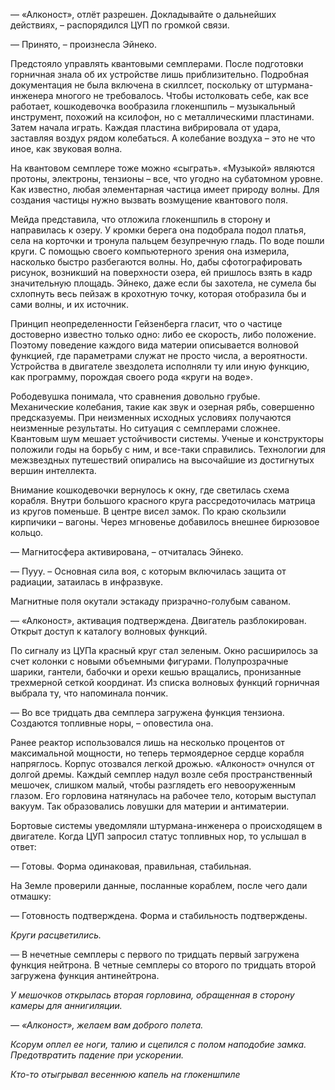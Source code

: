 — «Алконост», отлёт разрешен. Докладывайте о дальнейших действиях, – распорядился ЦУП по громкой связи. 

— Принято, – произнесла Эйнеко.

Предстояло управлять квантовыми семплерами. После подготовки горничная знала об их устройстве лишь приблизительно. Подробная документация не была включена в скиллсет, поскольку от штурмана-инженера многого не требовалось. Чтобы истолковать себе, как все работает, кошкодевочка вообразила глокеншпиль – музыкальный инструмент, похожий на ксилофон, но с металлическими пластинами. Затем начала играть. Каждая пластина вибрировала от удара, заставляя воздух рядом колебаться. А колебание воздуха – это не что иное, как звуковая волна.

На квантовом семплере тоже можно «сыграть». «Музыкой» являются протоны, электроны, тензионы – все, что угодно на субатомном уровне. Как известно, любая элементарная частица имеет природу волны. Для создания частицы нужно вызвать возмущение квантового поля.

Мейда представила, что отложила глокеншпиль в сторону и направилась к озеру.  У кромки берега она подобрала подол платья, села на корточки и тронула пальцем безупречную гладь. По воде пошли круги. С помощью своего компьютерного зрения она измерила, насколько быстро разбегаются волны. Но, дабы сфотографировать рисунок, возникший на поверхности озера, ей пришлось взять в кадр значительную площадь. Эйнеко, даже если бы захотела, не сумела бы схлопнуть весь пейзаж в крохотную точку, которая отобразила бы и сами волны, и их источник.

Принцип неопределенности Гейзенберга гласит, что о частице достоверно известно только одно: либо ее скорость, либо положение. Поэтому поведение каждого вида материи описывается волновой функцией, где параметрами служат не просто числа, а вероятности. Устройства в двигателе звездолета исполняли ту или иную функцию, как программу, порождая своего рода «круги на воде».

Рободевушка понимала, что сравнения довольно грубые. Механические колебания, такие как звук и озерная рябь, совершенно предсказуемы. При неизменных исходных условиях получаются неизменные результаты. Но ситуация с семплерами сложнее. Квантовым шум мешает устойчивости системы. Ученые и конструкторы положили годы на борьбу с ним, и все-таки справились. Технологии для межзвездных путешествий опирались на высочайшие из достигнутых вершин интеллекта.

Внимание кошкодевочки вернулось к окну, где светилась схема корабля. Внутри большого красного круга рассредоточилась матрица из кругов поменьше. В центре висел замок. По краю скользили кирпичики – вагоны. Через мгновенье добавилось внешнее бирюзовое кольцо.

— Магнитосфера активирована, – отчиталась Эйнеко.  

— Пууу. – Основная сила воя, с которым включилась защита от радиации, затаилась в инфразвуке.

Магнитные поля окутали эстакаду призрачно-голубым саваном.

— «Алконост», активация подтверждена. Двигатель разблокирован. Открыт доступ к каталогу волновых функций.

По сигналу из ЦУПа красный круг стал зеленым. Окно расширилось за счет колонки с новыми объемными фигурами. Полупрозрачные шарики, гантели, бабочки и орехи кешью вращались, пронизанные трехмерной сеткой координат. Из списка волновых функций горничная выбрала ту, что напоминала пончик.

— Во все тридцать два семплера загружена функция тензиона. Создаются топливные норы, – оповестила она.

Ранее реактор использовался лишь на несколько процентов от максимальной мощности, но теперь термоядерное сердце корабля напряглось. Корпус отозвался легкой дрожью. «Алконост» очнулся от долгой дремы. Каждый семплер надул возле себя пространственный мешочек, слишком малый, чтобы разглядеть его невооруженным глазом. Его горловина натянулась на рабочее тело, которым выступал вакуум. Так образовались ловушки для материи и антиматерии.

Бортовые системы уведомляли штурмана-инженера о происходящем в двигателе. Когда ЦУП запросил статус топливных нор, то услышал в ответ:

— Готовы. Форма одинаковая, правильная, стабильная.

На Земле проверили данные, посланные кораблем, после чего дали отмашку:

— Готовность подтверждена. Форма и стабильность подтверждены.

*Круги расцветились.*

— В нечетные семплеры с первого по тридцать первый загружена функция нейтрона. В четные семплеры со второго по тридцать второй загружена функция антинейтрона.

*У мешочков открылась вторая горловина, обращенная в сторону камеры для аннигиляции.*

*— «Алконост», желаем вам доброго полета.*

*Ксорум оплел ее ноги, талию и сцепился с полом наподобие замка. Предотвратить падение при ускорении.* 

*Кто-то отыгрывал весеннюю капель на глокеншпиле*